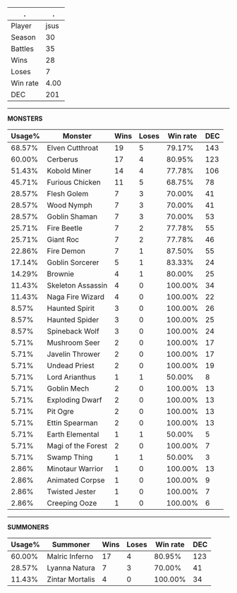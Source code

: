 .|.
|-|-
Player|jsus
Season|30
Battles|35
Wins|28
Loses|7
Win rate|4.00
DEC|201

---
**MONSTERS**

Usage%|Monster|Wins|Loses|Win rate|DEC|
-|-|-|-|-|-|
68.57%|Elven Cutthroat|19|5|79.17%|143|
60.00%|Cerberus|17|4|80.95%|123|
51.43%|Kobold Miner|14|4|77.78%|106|
45.71%|Furious Chicken|11|5|68.75%|78|
28.57%|Flesh Golem|7|3|70.00%|41|
28.57%|Wood Nymph|7|3|70.00%|41|
28.57%|Goblin Shaman|7|3|70.00%|53|
25.71%|Fire Beetle|7|2|77.78%|55|
25.71%|Giant Roc|7|2|77.78%|46|
22.86%|Fire Demon|7|1|87.50%|55|
17.14%|Goblin Sorcerer|5|1|83.33%|24|
14.29%|Brownie|4|1|80.00%|25|
11.43%|Skeleton Assassin|4|0|100.00%|34|
11.43%|Naga Fire Wizard|4|0|100.00%|22|
8.57%|Haunted Spirit|3|0|100.00%|26|
8.57%|Haunted Spider|3|0|100.00%|25|
8.57%|Spineback Wolf|3|0|100.00%|24|
5.71%|Mushroom Seer|2|0|100.00%|17|
5.71%|Javelin Thrower|2|0|100.00%|17|
5.71%|Undead Priest|2|0|100.00%|19|
5.71%|Lord Arianthus|1|1|50.00%|8|
5.71%|Goblin Mech|2|0|100.00%|13|
5.71%|Exploding Dwarf|2|0|100.00%|13|
5.71%|Pit Ogre|2|0|100.00%|13|
5.71%|Ettin Spearman|2|0|100.00%|13|
5.71%|Earth Elemental|1|1|50.00%|5|
5.71%|Magi of the Forest|2|0|100.00%|7|
5.71%|Swamp Thing|1|1|50.00%|3|
2.86%|Minotaur Warrior|1|0|100.00%|13|
2.86%|Animated Corpse|1|0|100.00%|9|
2.86%|Twisted Jester|1|0|100.00%|7|
2.86%|Creeping Ooze|1|0|100.00%|6|

---
**SUMMONERS**

Usage%|Summoner|Wins|Loses|Win rate|DEC|
-|-|-|-|-|-|
60.00%|Malric Inferno|17|4|80.95%|123|
28.57%|Lyanna Natura|7|3|70.00%|41|
11.43%|Zintar Mortalis|4|0|100.00%|34|

